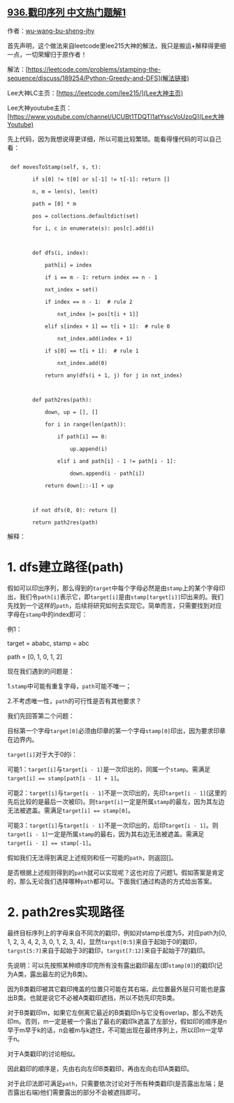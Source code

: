 ## [936.戳印序列 中文热门题解1](https://leetcode.cn/problems/stamping-the-sequence/solutions/100000/dfsban-yun-by-wu-wang-bu-sheng-jhy)

作者：[wu-wang-bu-sheng-jhy](https://leetcode.cn/u/wu-wang-bu-sheng-jhy)

首先声明，这个做法来自leetcode里lee215大神的解法，我只是搬运+解释得更细一点，一切荣耀归于原作者！
解法：[https://leetcode.com/problems/stamping-the-sequence/discuss/189254/Python-Greedy-and-DFS](解法链接)
Lee大神LC主页：[https://leetcode.com/lee215/](Lee大神主页)
Lee大神youtube主页：[https://www.youtube.com/channel/UCUBt1TDQTl1atYsscVoUzoQ](Lee大神Youtube)

先上代码，因为我想说得更详细，所以可能比较繁琐。能看得懂代码的可以自己看：
```
 def movesToStamp(self, s, t):
        if s[0] != t[0] or s[-1] != t[-1]: return []
        n, m = len(s), len(t)
        path = [0] * m
        pos = collections.defaultdict(set)
        for i, c in enumerate(s): pos[c].add(i)

        def dfs(i, index):
            path[i] = index
            if i == m - 1: return index == n - 1
            nxt_index = set()
            if index == n - 1:  # rule 2
                nxt_index |= pos[t[i + 1]]
            elif s[index + 1] == t[i + 1]:  # rule 0
                nxt_index.add(index + 1)
            if s[0] == t[i + 1]:  # rule 1
                nxt_index.add(0)
            return any(dfs(i + 1, j) for j in nxt_index)

        def path2res(path):
            down, up = [], []
            for i in range(len(path)):
                if path[i] == 0:
                    up.append(i)
                elif i and path[i] - 1 != path[i - 1]:
                    down.append(i - path[i])
            return down[::-1] + up

        if not dfs(0, 0): return []
        return path2res(path)
```

解释：

# 1. dfs建立路径(path)
假如可以印出序列，那么得到的`target`中每个字母必然是由`stamp`上的某个字母印出，我们令`path[i]`表示它，即`target[i]`是由`stamp[target[i]]`印出来的。我们先找到一个这样的`path`，后续将研究如何去实现它。简单而言，只需要找到对应字母在`stamp`中的index即可：

例1：
target = ababc, stamp = abc
path = [0, 1, 0, 1, 2]

现在我们遇到的问题是：
1.`stamp`中可能有重复字母，`path`可能不唯一；
2.不考虑唯一性，`path`的可行性是否有其他要求？

我们先回答第二个问题：

目标第一个字母`target[0]`必须由印章的第一个字母`stamp[0]`印出，因为要求印章在边界内。

`target[i]`对于大于0的i：   
可能1：`target[i]`与`target[i - 1]`是一次印出的，同属一个`stamp`。需满足`target[i] == stamp[path[i - 1] + 1]`。
可能2：`target[i]`与`target[i - 1]`不是一次印出的，先印`target[i - 1]`(这里的先后比较的是最后一次被印)。则`target[i]`一定是所属`stamp`的最左，因为其左边无法被遮盖。需满足`target[i] == stamp[0]`。
可能3：`target[i]`与`target[i - 1]`不是一次印出的，后印`target[i - 1]`。则`target[i - 1]`一定是所属`stamp`的最右，因为其右边无法被遮盖。需满足`target[i - 1] == stamp[-1]`。

假如我们无法得到满足上述规则和任一可能的`path`，则返回[]。

是否根据上述规则得到的`path`就可以实现呢？这也对应了问题1。假如答案是肯定的，那么无论我们选择哪种`path`都可以。下面我们通过构造的方式给出答案。

# 2. path2res实现路径
最终目标序列上的字母来自不同次的戳印，例如对stamp长度为5，对应path为[0, 1, 2, 3, 4, 2, 3, 0, 1, 2, 3, 4]，显然`targst[0:5]`来自于起始于0的戳印，`targst[5:7]`来自于起始于3的戳印，`targst[7:12]`来自于起始于7的戳印。

先说明：可以先按照某种顺序印完所有没有露出戳印最左(即`stamp[0]`)的戳印(记为A类，露出最左的记为B类)。
因为B类戳印被其它戳印掩盖的位置只可能在其右端，此位置最外层只可能也是露出B类。也就是说它不必被A类戳印遮挡，所以不妨先印完B类。

对于B类戳印m，如果它左侧离它最近的B类戳印n与它没有overlap，那么不妨先印m。否则，m一定是被一个露出了最右的戳印k遮盖了左部分，假如印的顺序是n早于m早于k的话，n会被m与k遮住，不可能出现在最终序列上，所以印m一定早于n。

对于A类戳印的讨论相似。

因此戳印的顺序是，先由右向左印B类戳印，再由左向右印A类戳印。

对于此印法即可满足`path`，只需要依次讨论对于所有种类戳印(是否露出左端；是否露出右端)他们需要露出的部分不会被遮挡即可。
